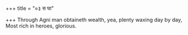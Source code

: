 +++
title = "०३ स घा"

+++
Through Agni man obtaineth wealth, yea, plenty waxing day by day,   
   Most rich in heroes, glorious.